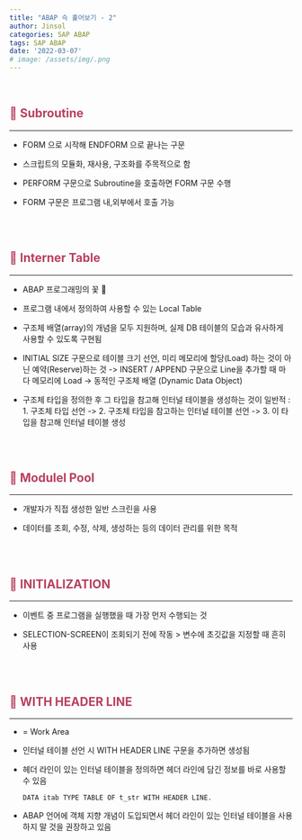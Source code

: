 ```yaml
---
title: "ABAP 슥 훑어보기 - 2"
author: Jinsol
categories: SAP ABAP
tags: SAP ABAP
date: '2022-03-07'
# image: /assets/img/.png
---
```


<br>

## <span style="color:#B8405E">**🍚 Subroutine**</span>
<hr>

- FORM 으로 시작해 ENDFORM 으로 끝나는 구문

- 스크립트의 모듈화, 재사용, 구조화를 주목적으로 함

- PERFORM 구문으로 Subroutine을 호출하면 FORM 구문 수행

- FORM 구문은 프로그램 내,외부에서 호출 가능

<br>
<br>

## <span style="color:#B8405E">**🍚 Interner Table**</span>
<hr>

- ABAP 프로그래밍의 꽃 🌹

- 프로그램 내에서 정의하여 사용할 수 있는 Local Table

- 구조체 배열(array)의 개념을 모두 지원하며, 실제 DB 테이블의 모습과 유사하게 사용할 수 있도록 구현됨

- INITIAL SIZE 구문으로 테이블 크기 선언, 미리 메모리에 할당(Load) 하는 것이 아닌 예약(Reserve)하는 것 -> INSERT / APPEND 구문으로 Line을 추가할 때 마다 메모리에 Load -> 동적인 구조체 배열 (Dynamic Data Object)

- 구조체 타입을 정의한 후 그 타입을 참고해 인터널 테이블을 생성하는 것이 일반적 : 1. 구조체 타입 선언 -> 2. 구조체 타입을 참고하는 인터널 테이블 선언 -> 3. 이 타입을 참고해 인터널 테이블 생성

<br>
<br>

## <span style="color:#B8405E">**🍚 Modulel Pool**</span>
<hr>

- 개발자가 직접 생성한 일반 스크린을 사용

- 데이터를 조회, 수정, 삭제, 생성하는 등의 데이터 관리를 위한 목적

<br>
<br>

## <span style="color:#B8405E">**🍚 INITIALIZATION**</span>
<hr>

- 이벤트 중 프로그램을 실행했을 때 가장 먼저 수행되는 것

- SELECTION-SCREEN이 조회되기 전에 작동 > 변수에 초깃값을 지정할 때 흔히 사용

<br>
<br>

## <span style="color:#B8405E">**🍚 WITH HEADER LINE**</span>
<hr>

- = Work Area

- 인터널 테이블 선언 시 WITH HEADER LINE 구문을 추가하면 생성됨

- 헤더 라인이 있는 인터널 테이블을 정의하면 헤더 라인에 담긴 정보를 바로 사용할 수 있음

    ```
    DATA itab TYPE TABLE OF t_str WITH HEADER LINE.
    ```

- ABAP 언어에 객체 지향 개념이 도입되면서 헤더 라인이 있는 인터널 테이블을 사용하지 말 것을 권장하고 있음